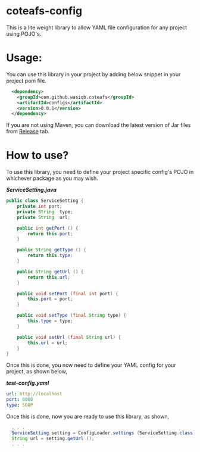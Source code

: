 # coteafs-config
This is a lite weight library to allow YAML file configuration for any project using POJO's.

# Usage:
You can use this library in your project by adding below snippet in your project pom file.
```xml
  <dependency>
    <groupId>com.github.wasiqb.coteafs</groupId>
    <artifactId>configs</artifactId>
    <version>0.0.1</version>
  </dependency>
```

If you are not using Maven, you can download the latest version of Jar files from [Release](https://github.com/WasiqB/coteafs-config/releases) tab.

# How to use?
To use this library, you need to define your project specific config's POJO in whichever package as you may wish.

_**ServiceSetting.java**_
```java
public class ServiceSetting {
	private int	port;
	private String	type;
	private String	url;

	public int getPort () {
		return this.port;
	}

	public String getType () {
		return this.type;
	}

	public String getUrl () {
		return this.url;
	}

	public void setPort (final int port) {
		this.port = port;
	}

	public void setType (final String type) {
		this.type = type;
	}

	public void setUrl (final String url) {
		this.url = url;
	}
}
```
Once this is done, you now need to define your YAML config for your project, as shown below,

_**test-config.yaml**_
```yaml
url: http://localhost
port: 8080
type: SOAP
```

Once this is done, now you are ready to use this library, as shown,
```java
  . . .
  ServiceSetting setting = ConfigLoader.settings (ServiceSetting.class);
  String url = setting.getUrl ();
  . . .
```
